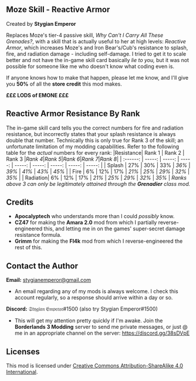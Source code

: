 Moze Skill - Reactive Armor
---------------------------
Created by **Stygian Emperor**

Replaces Moze's tier-4 passive skill, *Why Can't I Carry All These Grenades?*, with a skill that is actually useful to her at high levels: *Reactive Armor*, which increases Moze's and Iron Bear's/Cub's resistance to splash, fire, and radiation damage - including self-damage. I tried to get it to scale better and not have 
the in-game skill card basically *lie to you,* but it was not possible for someone like me who doesn't know what coding even is. 

If anyone knows how to make that happen, please let me know, and I'll give you **50%** of all the **store credit** this mod makes. 

**£££ LODS of EMONE £££**

Reactive Armor Resistance By Rank
---------------------------------
The in-game skill card tells you the correct numbers for fire and radiation resistance, but incorrectly states that your splash resistance is always double that number. Technically this is only true for Rank 3 of the skill; an unfortunate limitation of my modding capabilities. Refer to the following table for the *actual* numbers for every rank:
|Resistance| Rank 1 | Rank 2 | Rank 3 |*Rank 4*|*Rank 5*|*Rank 6*|*Rank 7*|*Rank 8*|
| :------: | -----: | -----: | -----: | -----: | -----: | -----: | -----: | -----: |
|  Splash  |   27%  |   30%  |   33%  |  *36%* |  *39%* |  *41%* |  *43%* |  *45%* |
|   Fire   |    6%  |   12%  |   17%  |  *21%* |  *25%* |  *29%* |  *32%* |  *35%* |
| Radiation|    6%  |   12%  |   17%  |  *21%* |  *25%* |  *29%* |  *32%* |  *35%* |
*Ranks above 3 can only be legitimately attained through the* ***Grenadier*** *class mod.*

Credits
-------
- **Apocalyptech** who understands more than I could *possibly* know.
- **CZ47** for making the **Amara 2.0** mod from which I partially reverse-engineered this, and letting me in on the games' super-secret damage resistance formula.
- **Grimm** for making the **Fl4k** mod from which I reverse-engineered the rest of this.

Contact the Author
------------------
**Email:** stygianemperor@gmail.com
- An email regarding any of my mods is always welcome. I check this account regularly, so a response should arrive within a day or so.

**Discord:** 𝔖𝔱𝔶𝔤𝔦𝔞𝔫 𝔈𝔪𝔭𝔢𝔯𝔬𝔯#1500 (also try Stygian Emperor#1500)
- This will get my attention pretty quickly if I'm awake. Join the **Borderlands 3 Modding** server to send me private messages, or just @ me in an appropriate channel on the server: https://discord.gg/38sDVpE

Licenses
--------
This mod is licensed under [Creative Commons Attribution-ShareAlike 4.0 International](https://creativecommons.org/licenses/by-sa/4.0/).